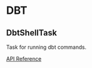 # DBT

## DbtShellTask <Badge text="task"/>

Task for running dbt commands.

[API Reference](/api/latest/tasks/dbt.html#dbtshelltask)
